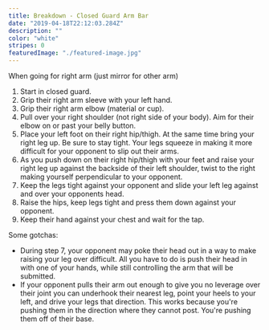 ```yaml
---
title: Breakdown - Closed Guard Arm Bar
date: "2019-04-18T22:12:03.284Z"
description: ""
color: "white"
stripes: 0
featuredImage: "./featured-image.jpg"
---
```


When going for right arm (just mirror for other arm)
1. Start in closed guard.
2. Grip their right arm sleeve with your left hand.
3. Grip their right arm elbow (material or cup).
4. Pull over your right shoulder (not right side of your body). Aim for their elbow on or past your belly button.
5. Place your left foot on their right hip/thigh. At the same time bring your right leg up. Be sure to stay tight. Your legs squeeze in making it more difficult for your opponent to slip out their arms.
6. As you push down on their right hip/thigh with your feet and raise your right leg up against the backside of their left shoulder, twist to the right making yourself perpendicular to your opponent.
7. Keep the legs tight against your opponent and slide your left leg against and over your opponents head.
8. Raise the hips, keep legs tight and press them down against your opponent.
9. Keep their hand against your chest and wait for the tap.

Some gotchas:
- During step 7, your opponent may poke their head out in a way to make raising your leg over difficult. All you have to do is push their head in with one of your hands, while still controlling the arm that will be submitted.
- If your opponent pulls their arm out enough to give you no leverage over their joint you can underhook their nearest leg, point your heels to your left, and drive your legs that direction. This works because you're pushing them in the direction where they cannot post. You're pushing them off of their base.



